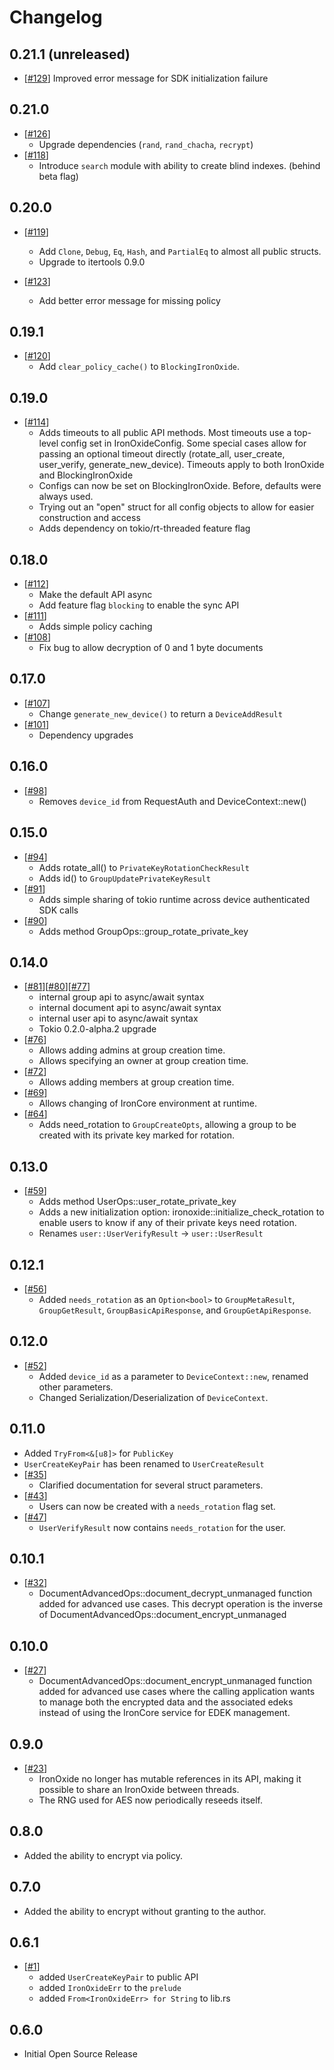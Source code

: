 # Changelog

## 0.21.1 (unreleased)
- [[#129](https://github.com/IronCoreLabs/ironoxide/pull/129)] Improved error message for SDK initialization failure

## 0.21.0

- [[#126](https://github.com/IronCoreLabs/ironoxide/pull/126)]
  - Upgrade dependencies (`rand`, `rand_chacha`, `recrypt`)
- [[#118](https://github.com/IronCoreLabs/ironoxide/pull/118)]
  - Introduce `search` module with ability to create blind indexes. (behind beta flag)

## 0.20.0

- [[#119](https://github.com/IronCoreLabs/ironoxide/pull/119)]
  - Add `Clone`, `Debug`, `Eq`, `Hash`, and `PartialEq` to almost all public structs.
  - Upgrade to itertools 0.9.0
- [[#123](https://github.com/IronCoreLabs/ironoxide/pull/123)]

  - Add better error message for missing policy

## 0.19.1

- [[#120](https://github.com/IronCoreLabs/ironoxide/pull/120)]
  - Add `clear_policy_cache()` to `BlockingIronOxide`.

## 0.19.0

- [[#114](https://github.com/IronCoreLabs/ironoxide/pull/114)]
  - Adds timeouts to all public API methods. Most timeouts use a top-level config set in IronOxideConfig. Some special cases allow for passing an optional timeout directly (rotate_all, user_create, user_verify, generate_new_device). Timeouts apply to both IronOxide and BlockingIronOxide
  - Configs can now be set on BlockingIronOxide. Before, defaults were always used.
  - Trying out an "open" struct for all config objects to allow for easier construction and access
  - Adds dependency on tokio/rt-threaded feature flag

## 0.18.0

- [[#112](https://github.com/IronCoreLabs/ironoxide/pull/112)]
  - Make the default API async
  - Add feature flag `blocking` to enable the sync API
- [[#111](https://github.com/IronCoreLabs/ironoxide/pull/111)]
  - Adds simple policy caching
- [[#108](https://github.com/IronCoreLabs/ironoxide/pull/108)]
  - Fix bug to allow decryption of 0 and 1 byte documents

## 0.17.0

- [[#107](https://github.com/IronCoreLabs/ironoxide/pull/107)]
  - Change `generate_new_device()` to return a `DeviceAddResult`
- [[#101](https://github.com/IronCoreLabs/ironoxide/pull/101)]
  - Dependency upgrades

## 0.16.0

- [[#98](https://github.com/IronCoreLabs/ironoxide/pull/98)]
  - Removes `device_id` from RequestAuth and DeviceContext::new()

## 0.15.0

- [[#94](https://github.com/IronCoreLabs/ironoxide/pull/94)]
  - Adds rotate_all() to `PrivateKeyRotationCheckResult`
  - Adds id() to `GroupUpdatePrivateKeyResult`
- [[#91](https://github.com/IronCoreLabs/ironoxide/pull/91)]
  - Adds simple sharing of tokio runtime across device authenticated SDK calls
- [[#90](https://github.com/IronCoreLabs/ironoxide/pull/90)]
  - Adds method GroupOps::group_rotate_private_key

## 0.14.0

- [[#81](https://github.com/IronCoreLabs/ironoxide/pull/81)][[#80](https://github.com/IronCoreLabs/ironoxide/pull/80)][[#77](https://github.com/IronCoreLabs/ironoxide/pull/77)]
  - internal group api to async/await syntax
  - internal document api to async/await syntax
  - internal user api to async/await syntax
  - Tokio 0.2.0-alpha.2 upgrade
- [[#76](https://github.com/IronCoreLabs/ironoxide/pull/76)]
  - Allows adding admins at group creation time.
  - Allows specifying an owner at group creation time.
- [[#72](https://github.com/IronCoreLabs/ironoxide/pull/72)]
  - Allows adding members at group creation time.
- [[#69](https://github.com/IronCoreLabs/ironoxide/pull/69)]
  - Allows changing of IronCore environment at runtime.
- [[#64](https://github.com/IronCoreLabs/ironoxide/pull/64)]
  - Adds need_rotation to `GroupCreateOpts`, allowing a group to be created with its private key marked for rotation.

## 0.13.0

- [[#59](https://github.com/IronCoreLabs/ironoxide/pull/59)]
  - Adds method UserOps::user_rotate_private_key
  - Adds a new initialization option: ironoxide::initialize_check_rotation to enable users to know if any of their private keys need rotation.
  - Renames `user::UserVerifyResult` -> `user::UserResult`

## 0.12.1

- [[#56](https://github.com/IronCoreLabs/ironoxide/pull/56)]
  - Added `needs_rotation` as an `Option<bool>` to `GroupMetaResult`, `GroupGetResult`, `GroupBasicApiResponse`, and `GroupGetApiResponse`.

## 0.12.0

- [[#52](https://github.com/IronCoreLabs/ironoxide/pull/52)]
  - Added `device_id` as a parameter to `DeviceContext::new`, renamed other parameters.
  - Changed Serialization/Deserialization of `DeviceContext`.

## 0.11.0

- Added `TryFrom<&[u8]>` for `PublicKey`
- `UserCreateKeyPair` has been renamed to `UserCreateResult`
- [[#35](https://github.com/IronCoreLabs/ironoxide/pull/35)]
  - Clarified documentation for several struct parameters.
- [[#43](https://github.com/IronCoreLabs/ironoxide/pull/43)]
  - Users can now be created with a `needs_rotation` flag set.
- [[#47](https://github.com/IronCoreLabs/ironoxide/pull/47)]
  - `UserVerifyResult` now contains `needs_rotation` for the user.

## 0.10.1

- [[#32](https://github.com/IronCoreLabs/ironoxide/pull/32)]
  - DocumentAdvancedOps::document_decrypt_unmanaged function added for advanced use cases. This decrypt operation is the inverse of DocumentAdvancedOps::document_encrypt_unmanaged

## 0.10.0

- [[#27](https://github.com/IronCoreLabs/ironoxide/pull/27)]
  - DocumentAdvancedOps::document_encrypt_unmanaged function added for advanced use cases where the calling application wants to manage both the encrypted data and the associated edeks instead of using the IronCore service for EDEK management.

## 0.9.0

- [[#23](https://github.com/IronCoreLabs/ironoxide/pull/23)]
  - IronOxide no longer has mutable references in its API, making it possible to share an IronOxide between threads.
  - The RNG used for AES now periodically reseeds itself.

## 0.8.0

- Added the ability to encrypt via policy.

## 0.7.0

- Added the ability to encrypt without granting to the author.

## 0.6.1

- [[#1](https://github.com/IronCoreLabs/ironoxide/pull/1)]
  - added `UserCreateKeyPair` to public API
  - added `IronOxideErr` to the `prelude`
  - added `From<IronOxideErr> for String` to lib.rs

## 0.6.0

- Initial Open Source Release
